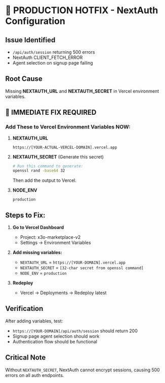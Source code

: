 # 🚨 PRODUCTION HOTFIX - NextAuth Configuration

## Issue Identified
- `/api/auth/session` returning 500 errors
- NextAuth CLIENT_FETCH_ERROR
- Agent selection on signup page failing

## Root Cause
Missing **NEXTAUTH_URL** and **NEXTAUTH_SECRET** in Vercel environment variables.

## 🔧 IMMEDIATE FIX REQUIRED

### Add These to Vercel Environment Variables NOW:

1. **NEXTAUTH_URL**
   ```
   https://[YOUR-ACTUAL-VERCEL-DOMAIN].vercel.app
   ```

2. **NEXTAUTH_SECRET** (Generate this secret)
   ```bash
   # Run this command to generate:
   openssl rand -base64 32
   ```
   Then add the output to Vercel.

3. **NODE_ENV**
   ```
   production
   ```

## Steps to Fix:

1. **Go to Vercel Dashboard**
   - Project: x3o-marketplace-v2
   - Settings → Environment Variables

2. **Add missing variables:**
   - `NEXTAUTH_URL` = `https://[YOUR-DOMAIN].vercel.app`
   - `NEXTAUTH_SECRET` = `[32-char secret from openssl command]`
   - `NODE_ENV` = `production`

3. **Redeploy**
   - Vercel → Deployments → Redeploy latest

## Verification
After adding variables, test:
- `https://[YOUR-DOMAIN]/api/auth/session` should return 200
- Signup page agent selection should work
- Authentication flow should be functional

## Critical Note
Without `NEXTAUTH_SECRET`, NextAuth cannot encrypt sessions, causing 500 errors on all auth endpoints.